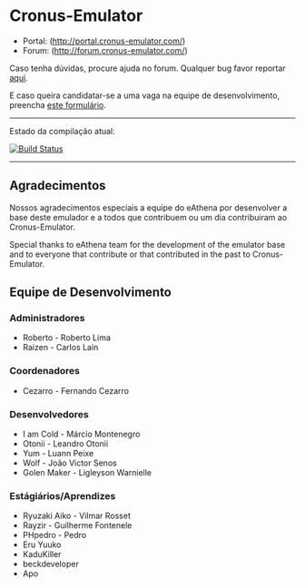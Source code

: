 ﻿Cronus-Emulator
===============

* Portal: (http://portal.cronus-emulator.com/)
* Forum: (http://forum.cronus-emulator.com/)

Caso tenha dúvidas, procure ajuda no forum. Qualquer bug favor reportar [aqui](http://forum.cronus-emulator.com/trackdown).

E caso queira candidatar-se a uma vaga na equipe de desenvolvimento, preencha [este formulário](http://forum.cronus-emulator.com/index.php?app=contato).

--------------
Estado da compilação atual:

[![Build Status](https://travis-ci.org/Cronus-Emulator/Cronus.png?branch=master)](https://travis-ci.org/Cronus-Emulator/Cronus)

--------------

Agradecimentos
--------------
Nossos agradecimentos especiais a equipe do eAthena por desenvolver a base deste emulador e a todos que contribuem ou um dia contribuiram ao Cronus-Emulator.

Special thanks to eAthena team for the development of the emulator base and to everyone that contribute or that contributed in the past to Cronus-Emulator.


Equipe de Desenvolvimento
------
### Administradores
- Roberto	- Roberto Lima
- Raizen	- Carlos Lain

### Coordenadores
- Cezarro	- Fernando Cezarro

### Desenvolvedores
- I am Cold	- Márcio Montenegro
- Otonii	- Leandro Otonii
- Yum		- Luann Peixe
- Wolf		- João Victor Senos
- Golen Maker	- Ligleyson Warnielle
	
### Estágiários/Aprendizes
- Ryuzaki Aiko	- Vilmar Rosset
- Rayzir	- Guilherme Fontenele
- PHpedro	- Pedro
- Eru Yuuko
- KaduKiller 
- beckdeveloper
- Apo
